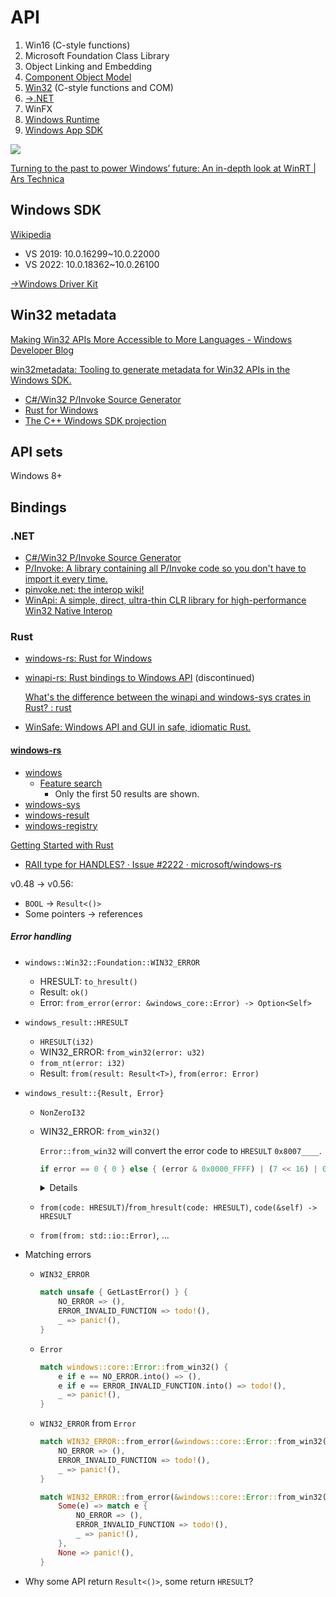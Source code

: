 # API
1. Win16 (C-style functions)
2. Microsoft Foundation Class Library
3. Object Linking and Embedding
4. [Component Object Model](COM/README.md)
5. [Win32](Win32/README.md) (C-style functions and COM)
6. [→.NET](https://github.com/Chaoses-Ib/.NET)
7. WinFX
8. [Windows Runtime](WinRT/README.md)
9. [Windows App SDK](AppSDK/README.md)

![](https://cdn.arstechnica.net/wp-content/uploads/2012/10/winrt.png)

[Turning to the past to power Windows’ future: An in-depth look at WinRT | Ars Technica](https://arstechnica.com/features/2012/10/windows-8-and-winrt-everything-old-is-new-again/)

## Windows SDK
[Wikipedia](https://en.wikipedia.org/wiki/Microsoft_Windows_SDK)

- VS 2019: 10.0.16299~10.0.22000
- VS 2022: 10.0.18362~10.0.26100

[→Windows Driver Kit](../../Kernel/Drivers/README.md#windows-driver-kit)

## Win32 metadata
[Making Win32 APIs More Accessible to More Languages - Windows Developer Blog](https://blogs.windows.com/windowsdeveloper/2021/01/21/making-win32-apis-more-accessible-to-more-languages/)

[win32metadata: Tooling to generate metadata for Win32 APIs in the Windows SDK.](https://github.com/microsoft/win32metadata)
- [C#/Win32 P/Invoke Source Generator](https://github.com/microsoft/CsWin32)
- [Rust for Windows](https://github.com/microsoft/windows-rs)
- [The C++ Windows SDK projection](https://github.com/microsoft/cppwin32)

## API sets
Windows 8+

## Bindings
### .NET
- [C#/Win32 P/Invoke Source Generator](https://github.com/microsoft/CsWin32)
- [P/Invoke: A library containing all P/Invoke code so you don't have to import it every time.](https://github.com/dotnet/pinvoke)
- [pinvoke.net: the interop wiki!](https://pinvoke.net/)
- [WinApi: A simple, direct, ultra-thin CLR library for high-performance Win32 Native Interop](https://github.com/prasannavl/WinApi)

### Rust
- [windows-rs: Rust for Windows](#windows-rs)

- [winapi-rs: Rust bindings to Windows API](https://github.com/retep998/winapi-rs) (discontinued)

  [What's the difference between the winapi and windows-sys crates in Rust? : rust](https://www.reddit.com/r/rust/comments/12b6c5u/whats_the_difference_between_the_winapi_and/)

- [WinSafe: Windows API and GUI in safe, idiomatic Rust.](https://github.com/rodrigocfd/winsafe)

#### [windows-rs](https://github.com/microsoft/windows-rs)
- [windows](https://microsoft.github.io/windows-docs-rs/doc/windows/)
  - [Feature search](https://microsoft.github.io/windows-rs/features/#/master)
    - Only the first 50 results are shown.
- [windows-sys](https://docs.rs/windows-sys/)
- [windows-result](https://docs.rs/windows-result/)
- [windows-registry](https://docs.rs/windows-registry/)

[Getting Started with Rust](https://kennykerr.ca/rust-getting-started/index.html)

- [RAII type for HANDLES? · Issue #2222 · microsoft/windows-rs](https://github.com/microsoft/windows-rs/issues/2222)

v0.48 → v0.56:
- `BOOL` → `Result<()>`
- Some pointers → references

##### Error handling
- `windows::Win32::Foundation::WIN32_ERROR`
  - HRESULT: `to_hresult()`
  - Result: `ok()`
  - Error: `from_error(error: &windows_core::Error) -> Option<Self>`
- `windows_result::HRESULT`
  - `HRESULT(i32)`
  - WIN32_ERROR: `from_win32(error: u32)`
  - `from_nt(error: i32)`
  - Result: `from(result: Result<T>)`, `from(error: Error)`
- `windows_result::{Result, Error}`
  - `NonZeroI32`
  - WIN32_ERROR: `from_win32()`

    `Error::from_win32` will convert the error code to `HRESULT` `0x8007____`.
    ```rust
    if error == 0 { 0 } else { (error & 0x0000_FFFF) | (7 << 16) | 0x8000_0000 }
    ```

    <details>
    This means code like this will be silently broken:
    ```rust
    match Func().ok() {
        Ok(_) => (),
        Err(e) => match e.code() {
          // Never match
          ERROR_INVALID_FUNCTION => todo!(),
          // Always match
          _ => panic!(),
        }
    }
    ```

    To convert it back, use `WIN32_ERROR::from_error`. For example:
    ```rust
    match Func().ok() {
        Ok(_) => (),
        Err(e) => match WIN32_ERROR::from_error(e).unwrap_or_default() {
          ERROR_INVALID_FUNCTION => todo!(),
          _ => panic!(),
        }
    }
    ```

    However, `HRESULT` and `WIN32_ERROR` cannot be directly compared anymore.
    </details>

  - `from(code: HRESULT)`/`from_hresult(code: HRESULT)`, `code(&self) -> HRESULT`
  - `from(from: std::io::Error)`, ...

- Matching errors
  - `WIN32_ERROR`
    ```rust
    match unsafe { GetLastError() } {
        NO_ERROR => (),
        ERROR_INVALID_FUNCTION => todo!(),
        _ => panic!(),
    }
    ```
  - `Error`
    ```rust
    match windows::core::Error::from_win32() {
        e if e == NO_ERROR.into() => (),
        e if e == ERROR_INVALID_FUNCTION.into() => todo!(),
        _ => panic!(),
    }
    ```
  - `WIN32_ERROR` from `Error`
    ```rust
    match WIN32_ERROR::from_error(&windows::core::Error::from_win32()).unwrap() {
        NO_ERROR => (),
        ERROR_INVALID_FUNCTION => todo!(),
        _ => panic!(),
    }
    ```
    ```rust
    match WIN32_ERROR::from_error(&windows::core::Error::from_win32()) {
        Some(e) => match e {
            NO_ERROR => (),
            ERROR_INVALID_FUNCTION => todo!(),
            _ => panic!(),
        },
        None => panic!(),
    }
    ```
- Why some API return `Result<()>`, some return `HRESULT`?
